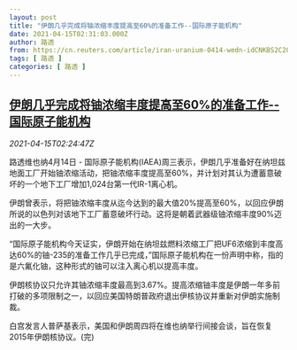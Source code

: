 ```yaml
---
layout: post
title: "伊朗几乎完成将铀浓缩丰度提高至60%的准备工作--国际原子能机构"
date: 2021-04-15T02:31:03.000Z
author: 路透
from: https://cn.reuters.com/article/iran-uranium-0414-wedn-idCNKBS2C2075
tags: [ 路透 ]
categories: [ 路透 ]
---
```

<!--1618453863000-->
[伊朗几乎完成将铀浓缩丰度提高至60%的准备工作--国际原子能机构](https://cn.reuters.com/article/iran-uranium-0414-wedn-idCNKBS2C2075)
------

<div>
<div><i>2021-04-15T02:24:47Z</i></div><p>路透维也纳4月14日 - 国际原子能机构(IAEA)周三表示，伊朗几乎准备好在纳坦兹地面工厂开始铀浓缩活动，把铀浓缩丰度提高至60%，并计划对其认为遭蓄意破坏的一个地下工厂增加1,024台第一代IR-1离心机。</p><p>伊朗曾表示，将把铀浓缩丰度从迄今达到的最大值20%提高至60%，以回应伊朗所说的以色列对该地下工厂蓄意破坏行动。这将是朝着武器级铀浓缩丰度90%迈出的一大步。</p><p>“国际原子能机构今天证实，伊朗开始在纳坦兹燃料浓缩工厂把UF6浓缩到丰度高达60%的铀-235的准备工作几乎已完成，”国际原子能机构在一份声明中称，指的是六氟化铀，这种形式的铀可以注入离心机以提高丰度。</p><p>伊朗核协议只允许其铀浓缩丰度最高到3.67%。提高浓缩铀丰度是伊朗一年多前打破的多项限制之一，以回应美国特朗普政府退出伊核协议并重新对伊朗实施制裁。</p><p>白宫发言人普萨基表示，美国和伊朗周四将在维也纳举行间接会谈，旨在恢复2015年伊朗核协议。(完)</p>
</div>
